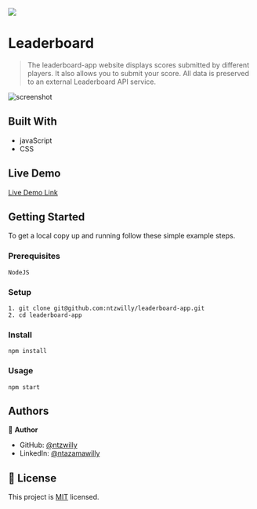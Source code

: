 ![](https://img.shields.io/badge/Microverse-blueviolet)

# Leaderboard

> The leaderboard-app website displays scores submitted by different players. It also allows you to submit your score. All data is preserved to an external Leaderboard API service.

![screenshot](https://user-images.githubusercontent.com/9049260/136402621-4c6b10f2-d404-42b2-9b66-63862404b064.png)
## Built With

- javaScript
- CSS

## Live Demo

[Live Demo Link](https://ntzwilly.github.io/leaderboard-app/dist)

## Getting Started

To get a local copy up and running follow these simple example steps.

### Prerequisites

    NodeJS

### Setup

    1. git clone git@github.com:ntzwilly/leaderboard-app.git
    2. cd leaderboard-app

### Install

    npm install

### Usage

    npm start

## Authors

👤 **Author**

- GitHub: [@ntzwilly](https://github.com/ntzwilly)
- LinkedIn: [@ntazamawilly](https://linkedin.com/in/ntazama-willy-b676b7aa)

## 📝 License

This project is [MIT](./MIT.md) licensed.